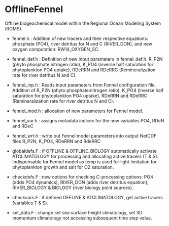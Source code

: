 # OfflineFennel
Offline biogeochemical model within the Regional Ocean Modeling System (ROMS).

- fennel.h : Addition of new tracers and their respective equations: phosphate (PO4), river detritus for N and C (RIVER_DON), and new oxygen computation: RW14_OXYGEN_SC. 

- fennel_def.h : Definition of new input parameters in fennel_def.h. R_P2N (phyto phosphate:nitrogen ratio), K_PO4 (inverse half saturation for phytoplankton PO4 uptake), RDeRRN and RDeRRC (Remineralization rate for river detritus N and C).

- fennel_inp.h : Reads input parameters from Fennel configuration file. Addition of R_P2N (phyto phosphate:nitrogen ratio), K_PO4 (inverse half saturation for phytoplankton PO4 uptake), RDeRRN and RDeRRC (Remineralization rate for river detritus N and C).

- fennel_mod.h : allocation of new parameters for Fennel model.

- fennel_var.h : assigns metadata indices for the new variables PO4, RDeN and RDeC

- fennel_wrt.h : write out Fennel model parameters into output NetCDF files R_P2N, K_PO4, RDeRRN and RdeRRC

- globaldefs.F : if OFFLINE & OFFLINE_BIOLOGY automatically activate ATCLIMATOLOGY for processing and allocating active tracers (T & S). Indispensable for Fennel model as temp is used for light limitation for phytoplankton growth and salt for O2 saturation.

- checkdefs.F : new options for checking C-processing options: PO4 (adds PO4 dynamics), RIVER_DON (adds river detritus equation), RIVER_BIOLOGY & BIOLOGY (river biology point sources).

- checkvars.F : if defined OFFLINE & ATCLIMATOLOGY, get active tracers (variables T & S).

- set_data.F : change set sea surface height climatology, set 3D momentum climatology not accessing subsequent time step value.

